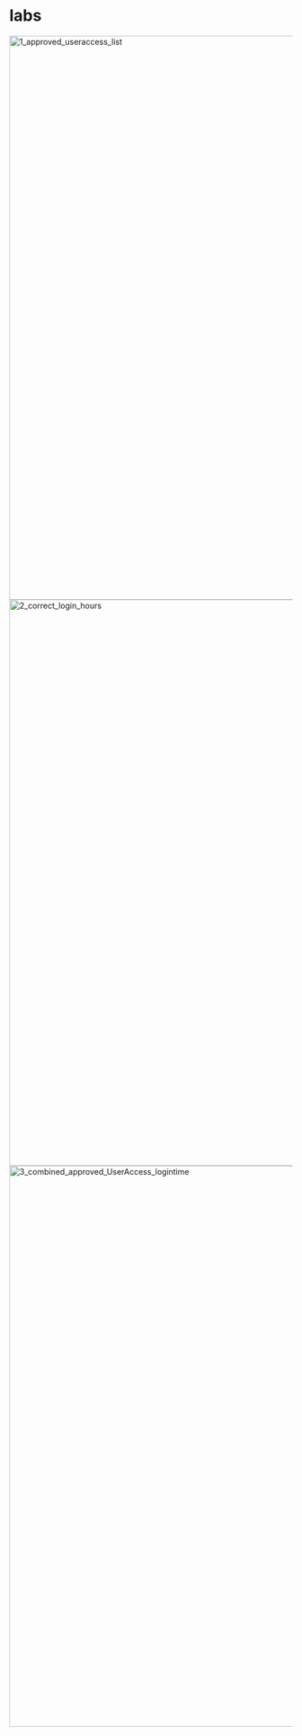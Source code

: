 # labs
<img width="1003" alt="1_approved_useraccess_list" src="https://github.com/user-attachments/assets/5601982d-626f-4bf6-b69b-dcc588ae8322" />
<img width="1007" alt="2_correct_login_hours" src="https://github.com/user-attachments/assets/3bd95c3b-79ec-405d-bfa1-76bbf212e42f" />
<img width="998" alt="3_combined_approved_UserAccess_logintime" src="https://github.com/user-attachments/assets/27807962-b312-4ed1-864c-3f4b415aa2cc" />

